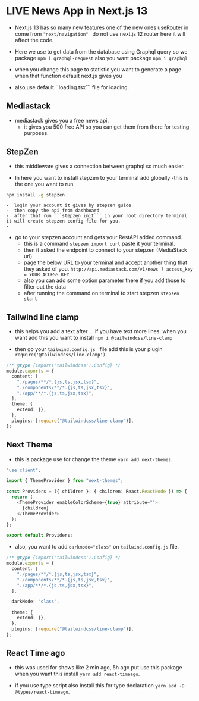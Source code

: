 # LIVE News App in Next.js 13

- Next.js 13 has so many new features one of the new ones useRouter in come from `"next/navigation" ` do not use next.js 12 router here it will affect the code.

- Here we use to get data from the database using Graphql query so we package `npm i graphql-request` also you want package `npm i graphql`

- when you change this page to statistic you want to generate a page when that function default next.js gives you

- also,use default ``loading.tsx``` file for loading.

## Mediastack

- mediastack gives you a free news api.
  - it gives you 500 free API so you can get them from there for testing purposes.

## StepZen

- this middleware gives a connection between graphql so much easier.

- In here you want to install stepzen to your terminal add globally
  -this is the one you want to run

```bash
npm install -g stepzen
```

    -  login your account it gives by stepzen guide
    -  then copy the api from dashboard
    -  after that run ```stepzen init``` in your root directory terminal it will create stepzen config file for you.
    -

- go to your stepzen account and gets your RestAPI added command.
  - this is a command `stepzen import curl` paste it your terminal.
  - then it asked the endpoint to connect to your stepzen (MediaStack url)
  - page the below URL to your terminal and accept another thing that they asked of you.
    `http://api.mediastack.com/v1/news ? access_key = YOUR_ACCESS_KEY`
  - also you can add some option parameter there if you add those to filter out the data
  - after running the command on terminal to start stepzen `stepzen start`

## Tailwind line clamp

- this helps you add a text after ... if you have text more lines. when you want add this you want to install `npm i @tailwindcss/line-clamp `

- then go your `tailwind.config.js ` file add this is your plugin `require('@tailwindcss/line-clamp')`

```typescript
/** @type {import('tailwindcss').Config} */
module.exports = {
  content: [
    "./pages/**/*.{js,ts,jsx,tsx}",
    "./components/**/*.{js,ts,jsx,tsx}",
    "./app/**/*.{js,ts,jsx,tsx}",
  ],
  theme: {
    extend: {},
  },
  plugins: [require("@tailwindcss/line-clamp")],
};
```

## Next Theme

- this is package use for change the theme `yarn add next-themes`.

```typescript
"use client";

import { ThemeProvider } from "next-themes";

const Providers = ({ children }: { children: React.ReactNode }) => {
  return (
    <ThemeProvider enableColorScheme={true} attribute="">
      {children}
    </ThemeProvider>
  );
};

export default Providers;
```

- also, you want to add `darkmode="class"` on `tailwind.config.js` file.

```typescript
/** @type {import('tailwindcss').Config} */
module.exports = {
  content: [
    "./pages/**/*.{js,ts,jsx,tsx}",
    "./components/**/*.{js,ts,jsx,tsx}",
    "./app/**/*.{js,ts,jsx,tsx}",
  ],

  darkMode: "class",

  theme: {
    extend: {},
  },
  plugins: [require("@tailwindcss/line-clamp")],
};
```

## React Time ago

- this was used for shows like 2 min ago, 5h ago put use this package when you want this install `yarn add react-timeago`.

- if you use type script also install this for type declaration `yarn add -D @types/react-timeago`.
